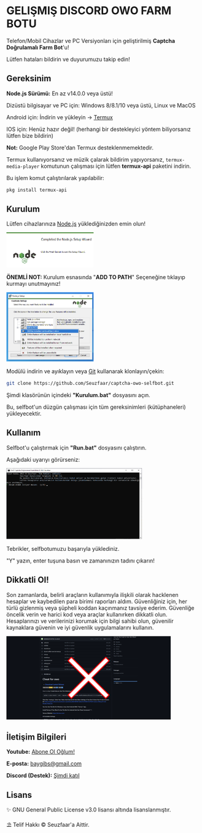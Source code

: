 # GELIŞMIŞ DISCORD OWO FARM BOTU

Telefon/Mobil Cihazlar ve PC Versiyonları için geliştirilmiş __Captcha Doğrulamalı Farm Bot__'u!

Lütfen hataları bildirin ve duyurumuzu takip edin!
## Gereksinim
__Node.js Sürümü:__ En az v14.0.0 veya üstü!

Dizüstü bilgisayar ve PC için: Windows 8/8.1/10 veya üstü, Linux ve MacOS

Android için: İndirin ve yükleyin -> [Termux](https://f-droid.org/en/packages/com.termux/) 

IOS için: Henüz hazır değil! (herhangi bir destekleyici yöntem biliyorsanız lütfen bize bildirin)

__Not:__ Google Play Store'dan Termux desteklenmemektedir.

Termux kullanıyorsanız ve müzik çalarak bildirim yapıyorsanız, `termux-media-player` komutunun çalışması için lütfen __termux-api__ paketini indirin.

Bu işlem komut çalıştırılarak yapılabilir:
```bash
pkg install termux-api
```
## Kurulum
Lütfen cihazlarınıza [Node.js](https://nodejs.org/en/download) yüklediğinizden emin olun!

<p align="left"><a href="https://nodejs.org/tr"><img width="45%" alt="Node.js Yükle" src="./assets/nodejs.png" /></a></p>

__ÖNEMLİ NOT:__ Kurulum esnasında "__ADD TO PATH__" Seçeneğine tıklayıp kurmayı unutmayınız!
<p align="left"><a href="https://nodejs.org/tr"><img width="45%" alt="Node.js Yükle" src="./assets/addtopath.png" /></a></p>

Modülü indirin ve ayıklayın veya [Git](https://git-scm.com/downloads) kullanarak klonlayın/çekin:
```bash
git clone https://github.com/Seuzfaar/captcha-owo-selfbot.git
```

Şimdi klasörünün içindeki __"Kurulum.bat"__ dosyasını açın.

Bu, selfbot'un düzgün çalışması için tüm gereksinimleri (kütüphaneleri) yükleyecektir.
## Kullanım
Selfbot'u çalıştırmak için __"Run.bat"__ dosyasını çalıştırın.

Aşağıdaki uyarıyı görürseniz:
<p align="left"><a href="https://discord.gg/SWhBEbMzW3"><img width="70%" alt="Kurulum başarılı" src="./assets/ekran.png" /></a></p>
Tebrikler, selfbotumuzu başarıyla yüklediniz.

"Y" yazın, enter tuşuna basın ve zamanınızın tadını çıkarın!

## Dikkatli Ol!
Son zamanlarda, belirli araçların kullanımıyla ilişkili olarak hacklenen hesaplar ve kaybedilen para birimi raporları aldım. Güvenliğiniz için, her türlü gizlenmiş veya şüpheli koddan kaçınmanız tavsiye ederim. Güvenliğe öncelik verin ve harici kod veya araçlar kullanırken dikkatli olun. Hesaplarınızı ve verilerinizi korumak için bilgi sahibi olun, güvenilir kaynaklara güvenin ve iyi güvenlik uygulamalarını kullanın.

<p align="left"><a href="https://discord.gg/SWhBEbMzW3"><img width="85%" alt="Dikkat Et!" src="./assets/tehlikeli-hesap.png" /></a></p>

## İletişim Bilgileri

__Youtube:__ [Abone Ol Oğlum!](https://www.youtube.com/channel/UCCslUOUpH2-EOEVhVTjVMOQ)

__E-posta:__ baygibs@gmail.com

__Discord (Destek):__ [Şimdi katıl](https://discord.gg/SWhBEbMzW3)

## Lisans

✨ GNU General Public License v3.0  lisansı altında lisanslanmıştır.

⛱️ Telif Hakkı © Seuzfaar'a Aittir.

